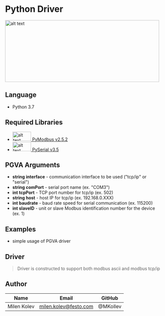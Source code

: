 # Python Driver
<img src="https://www.python.org/static/community_logos/python-logo-master-v3-TM-flattened.png" alt="alt text" width="500" height="200">

## Language
* Python 3.7

## Required Libraries
* <img src="http://domoticx.com/wp-content/uploads/2017/09/modbus-logo-300x96.png" alt="alt text" width="60" height="30">[ PyModbus v2.5.2](http://riptideio.github.io/pymodbus/)
* <img src="https://pythonhosted.org/pyserial/_static/pyserial.png" alt="alt text" width="60" height="30">[ PySerial v3.5](https://pythonhosted.org/pyserial/)

## PGVA Arguments
* **string interface** - communication interface to be used ("tcp/ip" or "serial")
* **string comPort** - serial port name (ex. "COM3")
* **int tcpPort** - TCP port number for tcp/ip (ex. 502)
* **string host** - host IP for tcp/ip (ex. 192.168.0.XXX)
* **int baudrate** - baud rate speed for serial communication (ex. 115200)
* **int slaveID** - unit or slave Modbus identification number for the device (ex. 1)

## Examples

* simple usage of PGVA driver

## Driver

> Driver is constructed to support both modbus ascii and modbus tcp/ip

## Author
|Name          | Email                     | GitHub         |
| ------------ | ------------------------- | -------------- |
| Milen Kolev  | milen.kolev@festo.com     | @MKollev       |
